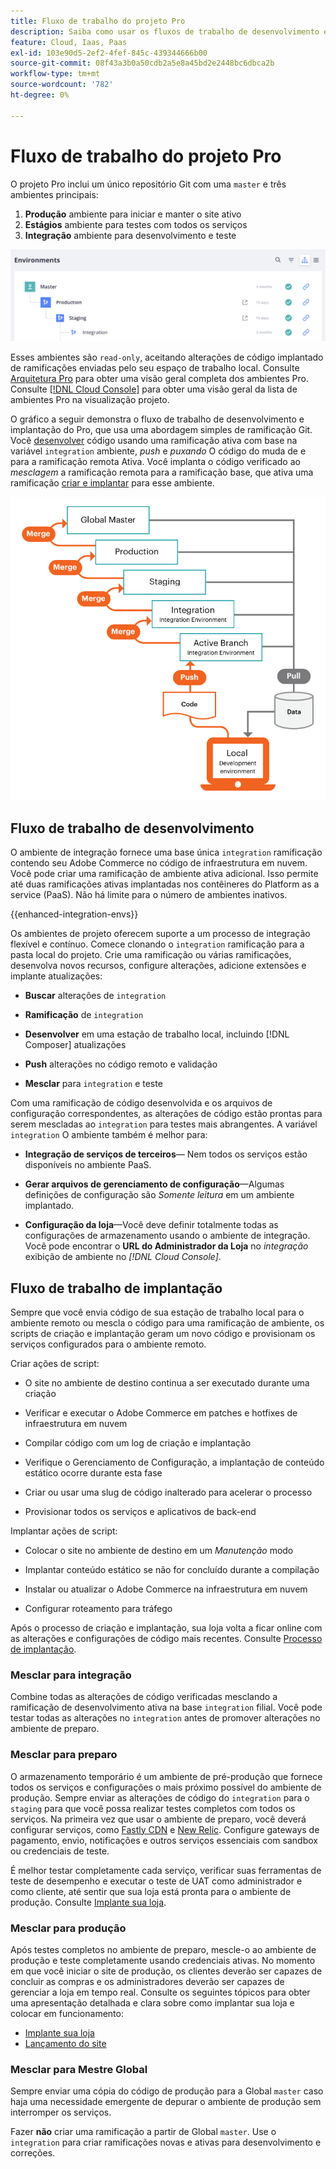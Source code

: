 ```yaml
---
title: Fluxo de trabalho do projeto Pro
description: Saiba como usar os fluxos de trabalho de desenvolvimento e implantação do Pro.
feature: Cloud, Iaas, Paas
exl-id: 103e90d5-2ef2-4fef-845c-439344666b00
source-git-commit: 08f43a3b0a50cdb2a5e8a45bd2e2448bc6dbca2b
workflow-type: tm+mt
source-wordcount: '782'
ht-degree: 0%

---
```


# Fluxo de trabalho do projeto Pro

O projeto Pro inclui um único repositório Git com uma `master` e três ambientes principais:

1. **Produção** ambiente para iniciar e manter o site ativo
1. **Estágios** ambiente para testes com todos os serviços
1. **Integração** ambiente para desenvolvimento e teste

![Lista de ambientes profissionais](../../assets/pro-environments.png)

Esses ambientes são `read-only`, aceitando alterações de código implantado de ramificações enviadas pelo seu espaço de trabalho local. Consulte [Arquitetura Pro](pro-architecture.md) para obter uma visão geral completa dos ambientes Pro. Consulte [[!DNL Cloud Console]](../project/overview.md#cloud-console) para obter uma visão geral da lista de ambientes Pro na visualização projeto.

O gráfico a seguir demonstra o fluxo de trabalho de desenvolvimento e implantação do Pro, que usa uma abordagem simples de ramificação Git. Você [desenvolver](#development-workflow) código usando uma ramificação ativa com base na variável `integration` ambiente, _push_ e _puxando_ O código do muda de e para a ramificação remota Ativa. Você implanta o código verificado ao _mesclagem_ a ramificação remota para a ramificação base, que ativa uma ramificação [criar e implantar](#deployment-workflow) para esse ambiente.

![Visualização de alto nível do fluxo de trabalho de desenvolvimento da arquitetura Pro](../../assets/pro-dev-workflow.png)

## Fluxo de trabalho de desenvolvimento

O ambiente de integração fornece uma base única `integration` ramificação contendo seu Adobe Commerce no código de infraestrutura em nuvem. Você pode criar uma ramificação de ambiente ativa adicional. Isso permite até duas ramificações ativas implantadas nos contêineres do Platform as a service (PaaS). Não há limite para o número de ambientes inativos.

{{enhanced-integration-envs}}

Os ambientes de projeto oferecem suporte a um processo de integração flexível e contínuo. Comece clonando o `integration` ramificação para a pasta local do projeto. Crie uma ramificação ou várias ramificações, desenvolva novos recursos, configure alterações, adicione extensões e implante atualizações:

- **Buscar** alterações de `integration`

- **Ramificação** de `integration`

- **Desenvolver** em uma estação de trabalho local, incluindo [!DNL Composer] atualizações

- **Push** alterações no código remoto e validação

- **Mesclar** para `integration` e teste

Com uma ramificação de código desenvolvida e os arquivos de configuração correspondentes, as alterações de código estão prontas para serem mescladas ao `integration` para testes mais abrangentes. A variável `integration` O ambiente também é melhor para:

- **Integração de serviços de terceiros**— Nem todos os serviços estão disponíveis no ambiente PaaS.

- **Gerar arquivos de gerenciamento de configuração**—Algumas definições de configuração são _Somente leitura_ em um ambiente implantado.

- **Configuração da loja**—Você deve definir totalmente todas as configurações de armazenamento usando o ambiente de integração. Você pode encontrar o **URL do Administrador da Loja** no _integração_ exibição de ambiente no _[!DNL Cloud Console]_.

## Fluxo de trabalho de implantação

Sempre que você envia código de sua estação de trabalho local para o ambiente remoto ou mescla o código para uma ramificação de ambiente, os scripts de criação e implantação geram um novo código e provisionam os serviços configurados para o ambiente remoto.

Criar ações de script:

- O site no ambiente de destino continua a ser executado durante uma criação

- Verificar e executar o Adobe Commerce em patches e hotfixes de infraestrutura em nuvem

- Compilar código com um log de criação e implantação

- Verifique o Gerenciamento de Configuração, a implantação de conteúdo estático ocorre durante esta fase

- Criar ou usar uma slug de código inalterado para acelerar o processo

- Provisionar todos os serviços e aplicativos de back-end

Implantar ações de script:

- Colocar o site no ambiente de destino em um _Manutenção_ modo

- Implantar conteúdo estático se não for concluído durante a compilação

- Instalar ou atualizar o Adobe Commerce na infraestrutura em nuvem

- Configurar roteamento para tráfego

Após o processo de criação e implantação, sua loja volta a ficar online com as alterações e configurações de código mais recentes. Consulte [Processo de implantação](../deploy/process.md).

### Mesclar para integração

Combine todas as alterações de código verificadas mesclando a ramificação de desenvolvimento ativa na base `integration` filial. Você pode testar todas as alterações no `integration` antes de promover alterações no ambiente de preparo.

### Mesclar para preparo

O armazenamento temporário é um ambiente de pré-produção que fornece todos os serviços e configurações o mais próximo possível do ambiente de produção. Sempre enviar as alterações de código do `integration` para o `staging` para que você possa realizar testes completos com todos os serviços. Na primeira vez que usar o ambiente de preparo, você deverá configurar serviços, como [Fastly CDN](../cdn/fastly.md) e [New Relic](../monitor/new-relic-service.md). Configure gateways de pagamento, envio, notificações e outros serviços essenciais com sandbox ou credenciais de teste.

É melhor testar completamente cada serviço, verificar suas ferramentas de teste de desempenho e executar o teste de UAT como administrador e como cliente, até sentir que sua loja está pronta para o ambiente de produção. Consulte [Implante sua loja](../deploy/staging-production.md).

### Mesclar para produção

Após testes completos no ambiente de preparo, mescle-o ao ambiente de produção e teste completamente usando credenciais ativas. No momento em que você iniciar o site de produção, os clientes deverão ser capazes de concluir as compras e os administradores deverão ser capazes de gerenciar a loja em tempo real. Consulte os seguintes tópicos para obter uma apresentação detalhada e clara sobre como implantar sua loja e colocar em funcionamento:

- [Implante sua loja](../deploy/staging-production.md)
- [Lançamento do site](../launch/overview.md)

### Mesclar para Mestre Global

Sempre enviar uma cópia do código de produção para a Global `master` caso haja uma necessidade emergente de depurar o ambiente de produção sem interromper os serviços.

Fazer **não** criar uma ramificação a partir de Global `master`. Use o `integration` para criar ramificações novas e ativas para desenvolvimento e correções.
